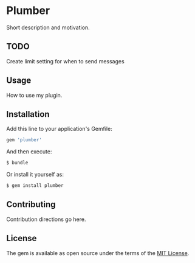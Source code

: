 # Plumber
Short description and motivation.

## TODO
Create limit setting for when to send messages

## Usage
How to use my plugin.

## Installation
Add this line to your application's Gemfile:

```ruby
gem 'plumber'
```

And then execute:
```bash
$ bundle
```

Or install it yourself as:
```bash
$ gem install plumber
```

## Contributing
Contribution directions go here.

## License
The gem is available as open source under the terms of the [MIT License](https://opensource.org/licenses/MIT).
